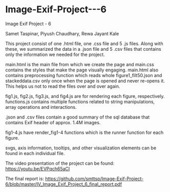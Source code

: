 # Image-Exif-Project---6
Image Exif Project - 6

Samet Taspinar,
Piyush Chaudhary,
Rewa Jayant Kale

This project consist of one .html file, one .css file and 5 .js files. Along with these, we summarized the data in a .json file and 5 .csv files that contains only the information we needed for the project. 

main.html is the main file from which we create the page and main.css contains the styles that make the page visually engaging. main.html also contains preprocessing function which reads whole figure1_filt50.json and stackeddata.csv only once when the page is opened and never re-opens it. This helps us not to read the files over and over again.

fig1.js, fig2.js, fig3.js, and fig4.js are for rendering each figure, respectively. functions.js contains multiple functions related to string manipulations, array operations and interactions. 

.json and .csv files contain a good summary of the sql database that contains Exif header of approx. 1.4M images. 

fig1-4.js have render_fig1-4 functions which is the runner function for each figure. 

svgs, axis information, tooltips, and other visualization elements can be found in each individual file. 

The video presentation of the project can be found: https://youtu.be/EVPqch65aCI

The final report is: https://github.com/smttsp/Image-Exif-Project-6/blob/master/IV_Image_Exif_Project_6_final_report.pdf 

